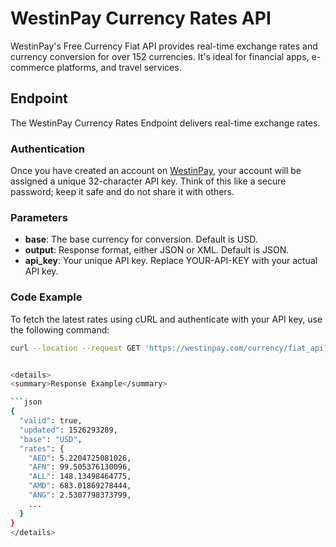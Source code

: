 # WestinPay Currency Rates API

WestinPay's Free Currency Fiat API provides real-time exchange rates and currency conversion for over 152 currencies. It's ideal for financial apps, e-commerce platforms, and travel services.

## Endpoint

The WestinPay Currency Rates Endpoint delivers real-time exchange rates.

### Authentication

Once you have created an account on [WestinPay](https://westinpay.com/merchant/register), your account will be assigned a unique 32-character API key. Think of this like a secure password; keep it safe and do not share it with others.

### Parameters

- **base**: The base currency for conversion. Default is USD.
- **output**: Response format, either JSON or XML. Default is JSON.
- **api_key**: Your unique API key. Replace YOUR-API-KEY with your actual API key.

### Code Example

To fetch the latest rates using cURL and authenticate with your API key, use the following command:

```sh
curl --location --request GET 'https://westinpay.com/currency/fiat_api?api_key=YOUR-API-KEY&base=USD&output=JSON'


<details>
<summary>Response Example</summary>

```json
{
  "valid": true,
  "updated": 1526293289,
  "base": "USD",
  "rates": {
    "AED": 5.2204725081026,
    "AFN": 99.505376130096,
    "ALL": 148.13498464775,
    "AMD": 683.01869278444,
    "ANG": 2.5307798373799,
    ...
  }
}
</details>
```










